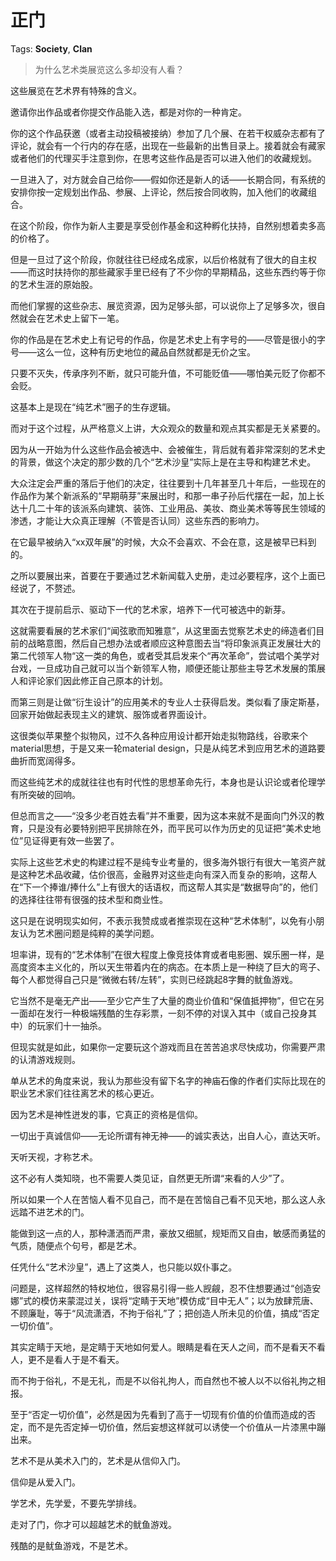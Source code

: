 # 正门

Tags: **Society**, **Clan**

> 为什么艺术类展览这么多却没有人看？



这些展览在艺术界有特殊的含义。

邀请你出作品或者你提交作品能入选，都是对你的一种肯定。

你的这个作品获邀（或者主动投稿被接纳）参加了几个展、在若干权威杂志都有了评论，就会有一个行内的存在感，出现在一些最新的出售目录上。接着就会有藏家或者他们的代理买手注意到你，在思考这些作品是否可以进入他们的收藏规划。

一旦进入了，对方就会自己给你——假如你还是新人的话——长期合同，有系统的安排你按一定规划出作品、参展、上评论，然后按合同收购，加入他们的收藏组合。

在这个阶段，你作为新人主要是享受创作基金和这种孵化扶持，自然别想着卖多高的价格了。

但是一旦过了这个阶段，你就往往已经成名成家，以后价格就有了很大的自主权——而这时扶持你的那些藏家手里已经有了不少你的早期精品，这些东西约等于你的艺术生涯的原始股。

而他们掌握的这些杂志、展览资源，因为足够头部，可以说你上了足够多次，很自然就会在艺术史上留下一笔。

你的作品是在艺术史上有记号的作品，你是艺术史上有字号的——尽管是很小的字号——这么一位，这种有历史地位的藏品自然就都是无价之宝。

只要不灭失，传承序列不断，就只可能升值，不可能贬值——哪怕美元贬了你都不会贬。

这基本上是现在“纯艺术”圈子的生存逻辑。

而对于这个过程，从严格意义上讲，大众观众的数量和观点其实都是无关紧要的。

因为从一开始为什么这些作品会被选中、会被催生，背后就有着非常深刻的艺术史的背景，做这个决定的那少数的几个“艺术沙皇”实际上是在主导和构建艺术史。

大众注定会严重的落后于他们的决定，往往要到十几年甚至几十年后，一些现在的作品作为某个新派系的“早期萌芽”来展出时，和那一串子孙后代摆在一起，加上长达十几二十年的该派系向建筑、装饰、工业用品、美妆、商业美术等等民生领域的渗透，才能让大众真正理解（不管是否认同）这些东西的影响力。

在它最早被纳入“xx双年展”的时候，大众不会喜欢、不会在意，这是被早已料到的。

之所以要展出来，首要在于要通过艺术新闻载入史册，走过必要程序，这个上面已经说了，不赘述。

其次在于提前启示、驱动下一代的艺术家，培养下一代可被选中的新芽。

这就需要看展的艺术家们“闻弦歌而知雅意”，从这里面去觉察艺术史的缔造者们目前的战略意图，然后自己想办法或者顺应这种意图去当“将印象派真正发展壮大的第二代领军人物“这一类的角色，或者受其启发来个“再次革命”，尝试唱个美学对台戏，一旦成功自己就可以当个新领军人物，顺便还能让那些主导艺术发展的策展人和评论家们因此修正自己原本的计划。

而第三则是让做“衍生设计”的应用美术的专业人士获得启发。类似看了康定斯基，回家开始做起表现主义的建筑、服饰或者界面设计。

这很类似苹果整个拟物风，过不久各种应用设计都开始走拟物路线，谷歌来个material思想，于是又来一轮material design，只是从纯艺术到应用艺术的道路要曲折而宽阔得多。

而这些纯艺术的成就往往也有时代性的思想革命先行，本身也是认识论或者伦理学有所突破的回响。

但总而言之——“没多少老百姓去看”并不重要，因为这本来就不是面向门外汉的教育，只是没有必要特别把平民排除在外，而平民可以作为历史的见证把“美术史地位”见证得更有效一些罢了。

实际上这些艺术史的构建过程不是纯专业考量的，很多海外银行有很大一笔资产就是这种艺术品收藏，估价很高，金融界对这些走向有深入而复杂的影响，这帮人在“下一个捧谁/捧什么”上有很大的话语权，而这帮人其实是“数据导向”的，他们的选择往往带有很强的技术型和商业性。

这只是在说明现实如何，不表示我赞成或者推崇现在这种“艺术体制”，以免有小朋友认为艺术圈问题是纯粹的美学问题。

坦率讲，现有的“艺术体制”在很大程度上像竞技体育或者电影圈、娱乐圈一样，是高度资本主义化的，所以天生带着内在的病态。在本质上是一种绕了巨大的弯子、每个人都觉得自己只是“微微右转/左转”，实则已经跳起8字舞的鱿鱼游戏。

它当然不是毫无产出——至少它产生了大量的商业价值和“保值抵押物”，但它在另一面却在发行一种极端残酷的生存彩票，一刻不停的对误入其中（或自己投身其中）的玩家们十一抽杀。

但现实就是如此，如果你一定要玩这个游戏而且在苦苦追求尽快成功，你需要严肃的认清游戏规则。

单从艺术的角度来说，我认为那些没有留下名字的神庙石像的作者们实际比现在的职业艺术家们往往离艺术的核心更近。

因为艺术是神性迸发的事，它真正的资格是信仰。

一切出于真诚信仰——无论所谓有神无神——的诚实表达，出自人心，直达天听。

天听天视，才称艺术。

这不必有人类知晓，也不需要人类见证，自然更无所谓“来看的人少”了。

所以如果一个人在苦恼人看不见自己，而不是在苦恼自己看不见天地，那么这人永远踏不进艺术的门。

能做到这一点的人，那种潇洒而严肃，豪放又细腻，规矩而又自由，敏感而勇猛的气质，随便点个句号，都是艺术。

任凭什么“艺术沙皇”，遇上了这类人，也只能以奴仆事之。

问题是，这样超然的特权地位，很容易引得一些人觊觎，忍不住想要通过“创造安娜”式的模仿来蒙混过关，误将“定睛于天地”模仿成“目中无人”；以为放肆荒唐、不顾廉耻，等于“风流潇洒，不拘于俗礼”了；把创造人所未见的价值，搞成“否定一切价值”。

其实定睛于天地，是定睛于天地如何爱人。眼睛是看在天人之间，而不是看天不看人，更不是看人于是不看天。

而不拘于俗礼，不是无礼，而是不以俗礼拘人，而自然也不被人以不以俗礼拘之相报。

至于“否定一切价值”，必然是因为先看到了高于一切现有价值的价值而造成的否定，而不是先否定掉一切价值，然后妄想这样就可以诱使一个价值从一片漆黑中蹦出来。

艺术不是从美术入门的，艺术是从信仰入门。

信仰是从爱入门。

学艺术，先学爱，不要先学排线。

走对了门，你才可以超越艺术的鱿鱼游戏。

残酷的是鱿鱼游戏，不是艺术。



